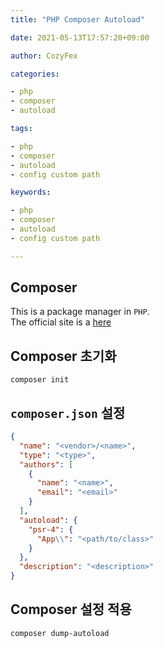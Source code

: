 ```yaml
---
title: "PHP Composer Autoload"

date: 2021-05-13T17:57:20+09:00

author: CozyFex

categories:

- php
- composer
- autoload

tags:

- php
- composer
- autoload
- config custom path

keywords:

- php
- composer
- autoload
- config custom path

---
```


## Composer

This is a package manager in `PHP`.  
The official site is a [here](https://getcomposer.org)

## Composer 초기화

```shell
composer init
```

## `composer.json` 설정

```json
{
  "name": "<vendor>/<name>",
  "type": "<type>",
  "authors": [
    {
      "name": "<name>",
      "email": "<email>"
    }
  ],
  "autoload": {
    "psr-4": {
      "App\\": "<path/to/class>"
    }
  },
  "description": "<description>"
}
```

## Composer 설정 적용

```shell
composer dump-autoload
```
